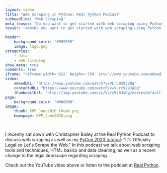 ```yaml
---
layout: video
title: "Web Scraping in Python: Real Python Podcast"
subheadline: "Web Scraping"
meta_teaser: "Do you want to get started with web scraping using Python? Find out more in this Real Python podcast."
teaser: "<em>Do you want to get started with web scraping using Python? Find out more in this Real Python podcast.</em>"

header:
    background-color: "#999999"
    image: logo.png
categories:
    - data
    - web scraping
show_meta: true
comments: true
iframe: "<iframe width='622' height='350' src='//www.youtube.com/embed/VLrc929JaOg' frameborder='0' allowfullscreen></iframe>"
video:
    embedURL: "https://www.youtube.com/watch?v=VLrc929JaOg"
    contentURL: "https://www.youtube.com/watch?v=VLrc929JaOg"
    thumbnailUrl: "http://img.youtube.com/vi/VLrc929JaOg/maxresdefault.jpg"
page:
    background-color: "#000000"
image:
    thumb: RPP_June2020_thumb.png
    homepage: RPP_June2020.png

---
```


<!--more-->


I recently sat down with Christopher Bailey at the Real Python Podcast to discuss web scraping as well as my [PyCon 2020 tutorial][1]: "It's Officially Legal so Let's Scrape the Web."  In this podcast we talk about web scraping tools and techniques, HTML basics and data cleaning, as well as a recent change to the legal landscape regarding scraping. 

Check out the YouTube video above or listen to the podcast at [Real Python][2].


[1]: https://www.youtube.com/watch?v=RUQWPJ1T6Zc
[2]: https://realpython.com/podcasts/rpp/12/

